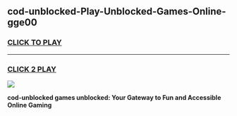 
## cod-unblocked-Play-Unblocked-Games-Online-gge00
<h3>
<a href="https://premium76.site?title=cod-unblocked&ref=25A">CLICK TO PLAY</a></h3>
<hr>

<h3>
<a href="https://premium76.site?title=cod-unblocked&ref=25A">CLICK 2 PLAY</a>
  
</h3>

<a href="https://premium76.site?title=cod-unblocked&ref=25A"><img src="https://clearcache.store/games.png"></a>


**cod-unblocked games unblocked: Your Gateway to Fun and Accessible Online Gaming**
